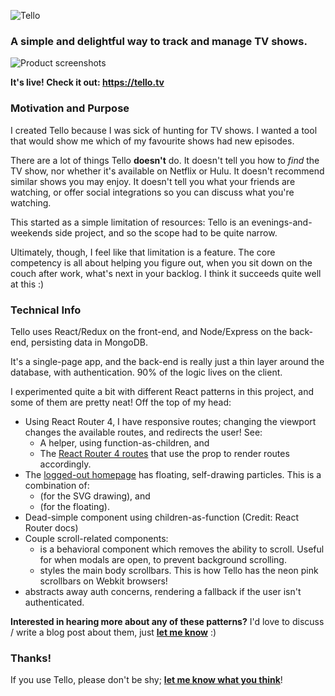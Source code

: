 ![Tello](https://github.com/joshwcomeau/Tello/blob/master/readme-logo.png)
### A simple and delightful way to track and manage TV shows.

![Product screenshots](https://github.com/joshwcomeau/Tello/blob/master/readme-screenshots.jpg)

**It's live! Check it out: https://tello.tv**


### Motivation and Purpose
I created Tello because I was sick of hunting for TV shows. I wanted a tool that would show me which of my favourite shows had new episodes.

There are a lot of things Tello **doesn't** do. It doesn't tell you how to _find_ the TV show, nor whether it's available on Netflix or Hulu. It doesn't recommend similar shows you may enjoy. It doesn't tell you what your friends are watching, or offer social integrations so you can discuss what you're watching.

This started as a simple limitation of resources: Tello is an evenings-and-weekends side project, and so the scope had to be quite narrow.

Ultimately, though, I feel like that limitation is a feature. The core competency is all about helping you figure out, when you sit down on the couch after work, what's next in your backlog. I think it succeeds quite well at this :)


### Technical Info

Tello uses React/Redux on the front-end, and Node/Express on the back-end, persisting data in MongoDB.

It's a single-page app, and the back-end is really just a thin layer around the database, with authentication. 90% of the logic lives on the client.

I experimented quite a bit with different React patterns in this project, and some of them are pretty neat! Off the top of my head:

- Using React Router 4, I have responsive routes; changing the viewport changes the available routes, and redirects the user! See:
  - A [<MediaQuery>](https://github.com/joshwcomeau/Tello/blob/master/src/components/MediaQuery/MediaQuery.js) helper, using function-as-children, and
  - The [React Router 4 routes](https://github.com/joshwcomeau/Tello/blob/master/src/components/AppRoutes/AppRoutes.js) that use the prop to render routes accordingly.
- The [logged-out homepage](https://tello.tv) has floating, self-drawing particles. This is a combination of:
  - [<Particle>](https://github.com/joshwcomeau/Tello/blob/master/src/components/Particle/Particle.js) (for the SVG drawing), and
  - [<Drift>](https://github.com/joshwcomeau/Tello/blob/master/src/components/Drift/Drift.js) (for the floating).
- Dead-simple [<Hover>](https://github.com/joshwcomeau/Tello/blob/master/src/components/Hover/Hover.js) component using children-as-function (Credit: React Router docs)
- Couple scroll-related components:
  - [<ScrollDisabler>](https://github.com/joshwcomeau/Tello/blob/master/src/components/ScrollDisabler/ScrollDisabler.js) is a behavioral component which removes the ability to scroll. Useful for when modals are open, to prevent background scrolling.
  - [<Scrollbars>](https://github.com/joshwcomeau/Tello/blob/master/src/components/Scrollbars/Scrollbars.js) styles the main body scrollbars. This is how Tello has the neon pink scrollbars on Webkit browsers!
- [<AuthenticatedRoute>](https://github.com/joshwcomeau/Tello/blob/master/src/components/AuthenticatedRoute/AuthenticatedRoute.js) abstracts away auth concerns, rendering a fallback if the user isn't authenticated.

**Interested in hearing more about any of these patterns?** I'd love to discuss / write a blog post about them, just **[let me know](https://twitter.com/joshwcomeau)** :)


### Thanks!

If you use Tello, please don't be shy; **[let me know what you think](https://twitter.com/joshwcomeau)**!
